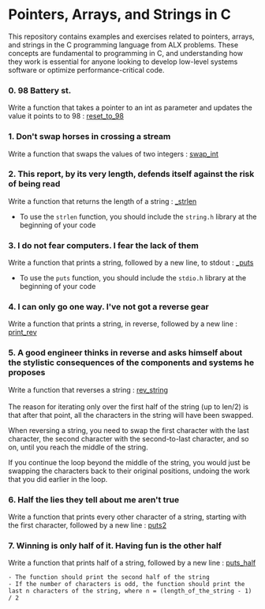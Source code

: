 # Pointers, Arrays, and Strings in C

This repository contains examples and exercises related to pointers, arrays, and strings in the C programming language from ALX problems. These concepts are fundamental to programming in C, and understanding how they work is essential for anyone looking to develop low-level systems software or optimize performance-critical code.

### 0. 98 Battery st. 
Write a function that takes a pointer to an int as parameter and updates the value it points to to 98 : [reset_to_98](0x05-pointers_arrays_strings/0-reset_to_98.c)

### 1. Don't swap horses in crossing a stream 
Write a function that swaps the values of two integers : [swap_int](0x05-pointers_arrays_strings/1-swap.c)

### 2. This report, by its very length, defends itself against the risk of being read
Write a function that returns the length of a string : [_strlen](0x05-pointers_arrays_strings/2-strlen.c)
 - To use the `strlen` function, you should include the `string.h` library at the beginning of your code 

### 3. I do not fear computers. I fear the lack of them 
Write a function that prints a string, followed by a new line, to stdout : [_puts](0x05-pointers_arrays_strings/3-puts.c)<br>
 - To use the `puts` function, you should include the `stdio.h` library at the beginning of your code 

### 4. I can only go one way. I've not got a reverse gear 
Write a function that prints a string, in reverse, followed by a new line : [print_rev](0x05-pointers_arrays_strings/4-print_rev.c)

### 5. A good engineer thinks in reverse and asks himself about the stylistic consequences of the components and systems he proposes 
Write a function that reverses a string : [rev_string](0x05-pointers_arrays_strings/5-rev_string.c) <br> <br>
The reason for iterating only over the first half of the string (up to len/2) is that after that point, all the characters in the string will have been swapped.<br>

When reversing a string, you need to swap the first character with the last character, the second character with the second-to-last character, and so on, until you reach the middle of the string.<br>

If you continue the loop beyond the middle of the string, you would just be swapping the characters back to their original positions, undoing the work that you did earlier in the loop.

###  6. Half the lies they tell about me aren't true 
Write a function that prints every other character of a string, starting with the first character, followed by a new line : [puts2](0x05-pointers_arrays_strings/6.puts2.c)

### 7. Winning is only half of it. Having fun is the other half 
Write a function that prints half of a string, followed by a new line : [puts_half](0x05-pointers_arrays_strings/7.puts_half.c)

    - The function should print the second half of the string
    - If the number of characters is odd, the function should print the last n characters of the string, where n = (length_of_the_string - 1) / 2
